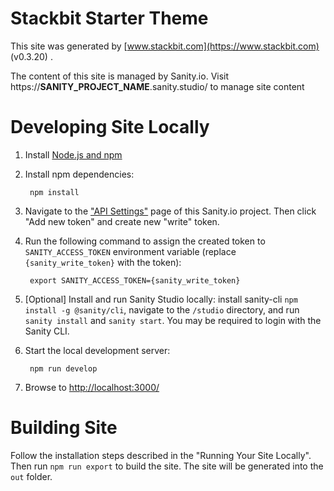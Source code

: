 # Stackbit Starter Theme

This site was generated by [www.stackbit.com](https://www.stackbit.com) (v0.3.20)
.

The content of this site is managed by Sanity.io. Visit https://__SANITY_PROJECT_NAME__.sanity.studio/ to manage site content

# Developing Site Locally

1. Install [Node.js and npm](https://nodejs.org/en/)

1. Install npm dependencies:

        npm install

1. Navigate to the ["API Settings"](https://manage.sanity.io/projects/__SANITY_PROJECT_ID__/settings/api) page of this Sanity.io project. Then click "Add new token" and create new "write" token.

1. Run the following command to assign the created token to `SANITY_ACCESS_TOKEN` environment variable (replace `{sanity_write_token}` with the token):

        export SANITY_ACCESS_TOKEN={sanity_write_token}

1. [Optional] Install and run Sanity Studio locally: install sanity-cli `npm install -g @sanity/cli`, navigate to the `/studio` directory, and run `sanity install` and `sanity start`.
You may be required to login with the Sanity CLI.

1. Start the local development server:

        npm run develop

1. Browse to [http://localhost:3000/](http://localhost:3000/)

# Building Site

Follow the installation steps described in the "Running Your Site Locally".
Then run `npm run export` to build the site. The site will be generated into
the `out` folder.
